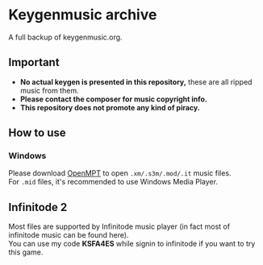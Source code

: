 # Keygenmusic archive
A full backup of keygenmusic.org. <br>

## Important
* **No actual keygen is presented in this repository,** these are all ripped music from them.
* **Please contact the composer for music copyright info.**
* **This repository does not promote any kind of piracy.**

## How to use
### Windows
Please download [OpenMPT](https://openmpt.org/) to open `.xm/.s3m/.mod/.it` music files.  <br>
For `.mid` files, it's recommended to use Windows Media Player.<br>


## Infinitode 2
Most files are supported by Infinitode music player (in fact most of infinitode music can be found here). <br>
You can use my code **KSFA4ES** while signin to infinitode if you want to try this game.
